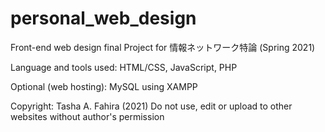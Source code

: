 # personal_web_design

Front-end web design final Project for 情報ネットワーク特論 (Spring 2021)

Language and tools used: HTML/CSS, JavaScript, PHP

Optional (web hosting): MySQL using XAMPP

Copyright: Tasha A. Fahira (2021) Do not use, edit or upload to other websites without author's permission
